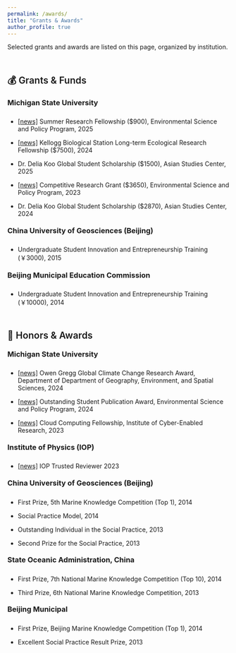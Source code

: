```yaml
---
permalink: /awards/
title: "Grants & Awards"
author_profile: true
---
```


<style>
h2 {
 margin-top: 2.5em;     
 margin-bottom: 0.6em;
 font-weight: 600;
}

h3 {
 margin-top: 1.2em;
 margin-bottom: 1.5em;
 font-weight: 500;
}

h2::after {
 display: none !important;
}

h3::after {
 display: none !important;
}

ul li, ol li {
 margin-bottom: 0.25em;
}

hr {
 display: none !important;
}
</style>

Selected grants and awards are listed on this page, organized by institution.

## 💰 Grants & Funds
### <strong>Michigan State University</strong>
* <a href="https://espp.msu.edu/resources/summer-research-fellowships.html">[news]</a> Summer Research Fellowship ($900), Environmental Science and Policy Program, 2025

* <a href="https://lter.kbs.msu.edu/get-involved/lter-graduate-fellowships/">[news]</a> Kellogg Biological Station Long-term Ecological Research Fellowship ($7500), 2024

* Dr. Delia Koo Global Student Scholarship ($1500), Asian Studies Center, 2025

* <a href="https://espp.msu.edu/resources/competitive-research-grant.html">[news]</a> Competitive Research Grant ($3650), Environmental Science and Policy Program, 2023

* Dr. Delia Koo Global Student Scholarship ($2870), Asian Studies Center, 2024 

### <strong>China University of Geosciences (Beijing)</strong>
* Undergraduate Student Innovation and Entrepreneurship Training (￥3000), 2015

### <strong>Beijing Municipal Education Commission</strong>
* Undergraduate Student Innovation and Entrepreneurship Training (￥10000), 2014

## 🥇 Honors & Awards
### <strong>Michigan State University</strong>
* <a href="https://geo.msu.edu/news-events/news/2024-05-20.html">[news]</a> Owen Gregg Global Climate Change Research Award, Department of Department of Geography, Environment, and Spatial Sciences, 2024

* <a href="https://espp.msu.edu/resources/publication-awards.html">[news]</a> Outstanding Student Publication Award, Environmental Science and Policy Program, 2024

* <a href="https://icer.msu.edu/News/2023-Cloud-Computing-Fellows-Embark-on-Journey-of-Innovation">[news]</a> Cloud Computing Fellowship, Institute of Cyber-Enabled Research, 2023

### <strong>Institute of Physics (IOP)</strong>
* <a href="https://accreditations.ioppublishing.org/92f2973e-9b10-4da6-8c4f-86a2dcfd9d04#acc.mP6shGMb">[news]</a> IOP Trusted Reviewer 2023

### <strong>China University of Geosciences (Beijing)</strong>
* First Prize, 5th Marine Knowledge Competition (Top 1), 2014

* Social Practice Model, 2014

* Outstanding Individual in the Social Practice, 2013

* Second Prize for the Social Practice, 2013

### <strong>State Oceanic Administration, China</strong>
* First Prize, 7th National Marine Knowledge Competition (Top 10), 2014

* Third Prize, 6th National Marine Knowledge Competition, 2013

### <strong>Beijing Municipal</strong>
* First Prize, Beijing Marine Knowledge Competition (Top 1), 2014

* Excellent Social Practice Result Prize, 2013

